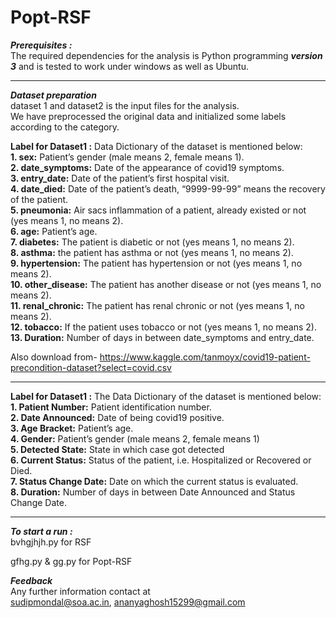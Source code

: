 # Popt-RSF

***Prerequisites :*** <br/>
The required dependencies for the analysis is Python programming ***version 3***
and is tested to work under windows as well as Ubuntu.<br/>

*********************

***Dataset preparation*** <br/>
dataset 1 and dataset2 is the input files for the analysis.  <br/>
We have preprocessed the original data and initialized some labels according to the category. <br/>

**Label for Dataset1 :** Data Dictionary of the dataset is mentioned below:<br/>
**1. sex:** Patient’s gender (male means 2, female means 1).<br/>
**2. date_symptoms:** Date of the appearance of covid19 symptoms.<br/>
**3. entry_date:** Date of the patient’s first hospital visit.<br/>
**4. date_died:** Date of the patient’s death, “9999-99-99” means the recovery of the patient. <br/>
**5. pneumonia:** Air sacs inflammation of a patient, already existed or not (yes means 1, no means 2). <br/>
**6. age:** Patient’s age. <br/>
**7. diabetes:** The patient is diabetic or not (yes means 1, no means 2). <br/>
**8. asthma:** the patient has asthma or not (yes means 1, no means 2). <br/>
**9. hypertension:** The patient has hypertension or not (yes means 1, no means 2). <br/>
**10. other_disease:** The patient has another disease or not (yes means 1, no means 2). <br/>
**11. renal_chronic:** The patient has renal chronic or not (yes means 1, no means 2). <br/>
**12. tobacco:** If the patient uses tobacco or not (yes means 1, no means 2). <br/>
**13. Duration:** Number of days in between date_symptoms and entry_date. <br/>

Also download from- https://www.kaggle.com/tanmoyx/covid19-patient-precondition-dataset?select=covid.csv
*********************

**Label for Dataset1 :** The Data Dictionary of the dataset is mentioned below: <br/>
**1. Patient Number:** Patient identification number. <br/>
**2. Date Announced:** Date of being covid19 positive. <br/>
**3. Age Bracket:** Patient’s age. <br/>
**4. Gender:** Patient’s gender (male means 2, female means 1) <br/>
**5. Detected State:** State in which case got detected <br/>
**6. Current Status:** Status of the patient, i.e. Hospitalized or Recovered or Died. <br/>
**7. Status Change Date:** Date on which the current status is evaluated.  <br/>
**8. Duration:** Number of days in between Date Announced and Status Change Date. <br/>

*********************

***To start a run :*** <br/>
bvhgjhjh.py for RSF

gfhg.py & gg.py for Popt-RSF
 <br/>



***Feedback*** <br/>
Any further information contact at <br/> 
sudipmondal@soa.ac.in, ananyaghosh15299@gmail.com
